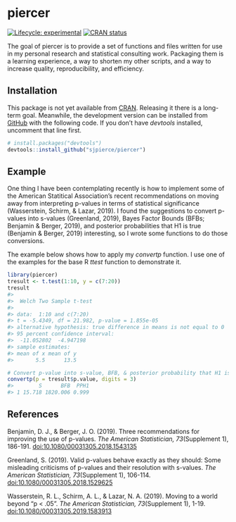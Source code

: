 
<!-- README.md is generated from README.Rmd. Please edit that file -->

# piercer

<!-- badges: start -->

[![Lifecycle:
experimental](https://img.shields.io/badge/lifecycle-experimental-orange.svg)](https://www.tidyverse.org/lifecycle/#experimental)
[![CRAN
status](https://www.r-pkg.org/badges/version/piercer)](https://CRAN.R-project.org/package=piercer)
<!-- badges: end -->

The goal of piercer is to provide a set of functions and files written
for use in my personal research and statistical consulting work.
Packaging them is a learning experience, a way to shorten my other
scripts, and a way to increase quality, reproducibility, and efficiency.

## Installation

This package is not yet available from
[CRAN](https://CRAN.R-project.org). Releasing it there is a long-term
goal. Meanwhile, the development version can be installed from
[GitHub](https://github.com/) with the following code. If you don’t have
*devtools* installed, uncomment that line first.

``` r
# install.packages("devtools")
devtools::install_github("sjpierce/piercer")
```

## Example

One thing I have been contemplating recently is how to implement some of
the American Statitical Association’s recent recommendations on moving
away from interpreting p-values in terms of statistical significance
(Wasserstein, Schirm, & Lazar, 2019). I found the suggestions to convert
p-values into s-values (Greenland, 2019), Bayes Factor Bounds (BFBs;
Benjamin & Berger, 2019), and posterior probabilities that H1 is true
(Benjamin & Berger, 2019) interesting, so I wrote some functions to do
those conversions.

The example below shows how to apply my *convertp* function. I use one
of the examples for the base R *ttest* function to demonstrate it.

``` r
library(piercer)
tresult <- t.test(1:10, y = c(7:20))
tresult
#> 
#>  Welch Two Sample t-test
#> 
#> data:  1:10 and c(7:20)
#> t = -5.4349, df = 21.982, p-value = 1.855e-05
#> alternative hypothesis: true difference in means is not equal to 0
#> 95 percent confidence interval:
#>  -11.052802  -4.947198
#> sample estimates:
#> mean of x mean of y 
#>       5.5      13.5

# Convert p-value into s-value, BFB, & posterior probability that H1 is true. 
convertp(p = tresult$p.value, digits = 3)
#>        S      BFB  PPH1
#> 1 15.718 1820.006 0.999
```

## References

Benjamin, D. J., & Berger, J. O. (2019). Three recommendations for
improving the use of p-values. *The American Statistician,
73*(Supplement 1), 186-191. <doi:10.1080/00031305.2018.1543135>

Greenland, S. (2019). Valid p-values behave exactly as they should: Some
misleading criticisms of p-values and their resolution with s-values.
*The American Statistician, 73*(Supplement 1), 106-114.
<doi:10.1080/00031305.2018.1529625>

Wasserstein, R. L., Schirm, A. L., & Lazar, N. A. (2019). Moving to a
world beyond “p \< .05”. *The American Statistician, 73*(Supplement 1),
1-19. <doi:10.1080/00031305.2019.1583913>
